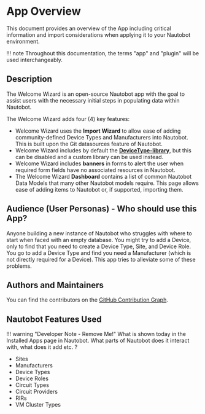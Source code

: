 # App Overview

This document provides an overview of the App including critical information and import considerations when applying it to your Nautobot environment.

!!! note
    Throughout this documentation, the terms "app" and "plugin" will be used interchangeably.

## Description

The Welcome Wizard is an open-source Nautobot app with the goal to assist users with the necessary initial steps in populating data within Nautobot.

The Welcome Wizard adds four (4) key features:

- Welcome Wizard uses the **Import Wizard** to allow ease of adding community-defined Device Types and Manufacturers into Nautobot. This is built upon the Git datasources feature of Nautobot.
- Welcome Wizard includes by default the **[DeviceType-library](https://github.com/netbox-community/devicetype-library)**, but this can be disabled and a custom library can be used instead.
- Welcome Wizard includes **banners** in forms to alert the user when required form fields have no associated resources in Nautobot.
- The Welcome Wizard **Dashboard** contains a list of common Nautobot Data Models that many other Nautobot models require. This page allows ease of adding items to Nautobot or, if supported, importing them.

## Audience (User Personas) - Who should use this App?

Anyone building a new instance of Nautobot who struggles with where to start when faced with an empty database. You might try to add a Device, only to find that you need to create a Device Type, Site, and Device Role. You go to add a Device Type and find you need a Manufacturer (which is not directly required for a Device). This app tries to alleviate some of these problems.

## Authors and Maintainers

You can find the contributors on the [GitHub Contribution Graph](https://github.com/nautobot/nautobot-app-welcome-wizard/graphs/contributors).

## Nautobot Features Used

!!! warning "Developer Note - Remove Me!"
    What is shown today in the Installed Apps page in Nautobot. What parts of Nautobot does it interact with, what does it add etc. ?

- Sites
- Manufacturers
- Device Types
- Device Roles
- Circuit Types
- Circuit Providers
- RIRs
- VM Cluster Types
